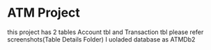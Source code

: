 # ATM Project
this project has 2 tables Account tbl and Transaction tbl please refer screenshots(Table Details Folder)
I uoladed database as ATMDb2
